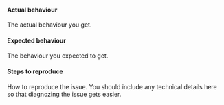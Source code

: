 #### Actual behaviour
The actual behaviour you get.

#### Expected behaviour
The behaviour you expected to get.

#### Steps to reproduce
How to reproduce the issue. You should include any technical details here
so that diagnozing the issue gets easier.

